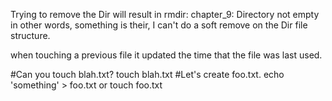 Trying to remove the Dir will result in rmdir: chapter_9: Directory not empty
in other words, something is their, I can't do a soft remove on the Dir file structure.

when touching a previous file it updated the time that the file was last used.

#Can you touch blah.txt?
touch blah.txt
#Let's create foo.txt.
echo 'something' > foo.txt
or touch foo.txt
